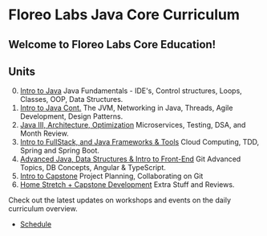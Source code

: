 # Floreo Labs Java Core Curriculum 

## Welcome to Floreo Labs Core Education!

## Units
0. [Intro to Java](/units/fundamentals) Java Fundamentals - IDE's, Control structures, Loops, Classes, OOP, Data Structures.
1. [Intro to Java Cont.](/units/fundamentals_cont) The JVM, Networking in Java, Threads, Agile Development, Design Patterns.
2. [Java III, Architecture, Optimization](/units/arch_fundamentals_review) Microservices, Testing, DSA, and Month Review. 
3. [Intro to FullStack, and Java Frameworks & Tools](/units/intro_fullstack_tools) Cloud Computing, TDD, Spring and Spring Boot.
4. [Advanced Java, Data Structures & Intro to Front-End](/units/advanced_java) Git Advanced Topics, DB Concepts, Angular & TypeScript.
5. [Intro to Capstone](/units/capstone_intro) Project Planning, Collaborating on Git
6. [Home Stretch + Capstone Development](/units/capstone_resources) Extra Stuff and Reviews.


Check out the latest updates on workshops and events on the daily curriculum overview.
- [Schedule](https://docs.google.com/document/d/1EzXqe45Yg7kfuBxCbqfHwyYhHfwySS13RW53TQnhV38/edit?usp=sharing)

